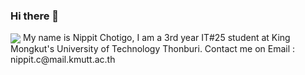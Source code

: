 ### Hi there 👋
<img align="center" src="https://i.pinimg.com/originals/dc/c0/ca/dcc0ca0da6439af8c3054bcb04cfd027.jpg">
My name is Nippit Chotigo, I am a 3rd year IT#25 student at King Mongkut's University of Technology Thonburi.
Contact me on Email : nippit.c@mail.kmutt.ac.th
<!--
**Chicky0/Chicky0** is a ✨ _special_ ✨ repository because its `README.md` (this file) appears on your GitHub profile.

Here are some ideas to get you started:

- 🔭 I’m currently working on ...
- 🌱 I’m currently learning ...
- 👯 I’m looking to collaborate on ...
- 🤔 I’m looking for help with ...
- 💬 Ask me about ...
- 📫 How to reach me: ...
- 😄 Pronouns: ...
- ⚡ Fun fact: ...
-->
